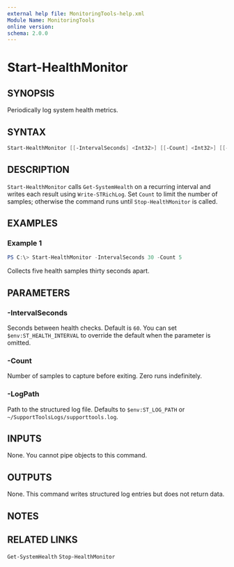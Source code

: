 ```yaml
---
external help file: MonitoringTools-help.xml
Module Name: MonitoringTools
online version:
schema: 2.0.0
---
```


# Start-HealthMonitor

## SYNOPSIS
Periodically log system health metrics.

## SYNTAX
```powershell
Start-HealthMonitor [[-IntervalSeconds] <Int32>] [[-Count] <Int32>] [[-LogPath] <String>] [<CommonParameters>]
```

## DESCRIPTION
`Start-HealthMonitor` calls `Get-SystemHealth` on a recurring interval and writes each result using `Write-STRichLog`. Set `Count` to limit the number of samples; otherwise the command runs until `Stop-HealthMonitor` is called.

## EXAMPLES
### Example 1
```powershell
PS C:\> Start-HealthMonitor -IntervalSeconds 30 -Count 5
```
Collects five health samples thirty seconds apart.

## PARAMETERS
### -IntervalSeconds
Seconds between health checks. Default is `60`. You can set `$env:ST_HEALTH_INTERVAL` to override the default when the parameter is omitted.
### -Count
Number of samples to capture before exiting. Zero runs indefinitely.
### -LogPath
Path to the structured log file. Defaults to `$env:ST_LOG_PATH` or
`~/SupportToolsLogs/supporttools.log`.

## INPUTS
None. You cannot pipe objects to this command.

## OUTPUTS
None. This command writes structured log entries but does not return data.

## NOTES

## RELATED LINKS
`Get-SystemHealth`
`Stop-HealthMonitor`
